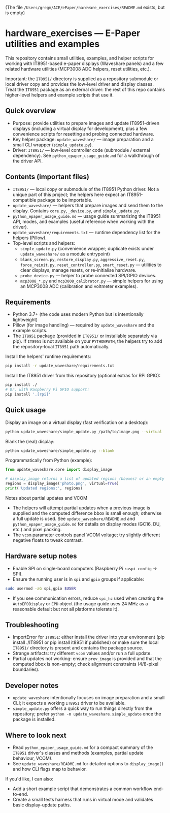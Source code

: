 (The file `/Users/gregm/ACE/ePaper/hardware_exercises/README.md` exists, but is empty)
# hardware_exercises — E-Paper utilities and examples

This repository contains small utilities, examples, and helper scripts for
working with IT8951-based e-paper displays (Waveshare panels) and a few
related hardware utilities (MCP3008 ADC helpers, reset utilities, etc.).

Important: the `IT8951/` directory is supplied as a repository submodule or
local driver copy and provides the low-level driver and display classes.
Treat the `IT8951` package as an external driver: the rest of this repo
contains higher-level helpers and example scripts that use it.

## Quick overview

- Purpose: provide utilities to prepare images and update IT8951-driven
	displays (including a virtual display for development), plus a few
	convenience scripts for resetting and probing connected hardware.
- Key helper package: `update_waveshare/` — image preparation and a small
	CLI wrapper (`simple_update.py`).
- Driver: `IT8951/` — low-level controller code (submodule / external
	dependency). See `python_epaper_usage_guide.md` for a walkthrough of the
	driver API.

## Contents (important files)

- `IT8951/` — local copy or submodule of the IT8951 Python driver. Not a
	unique part of this project; the helpers here expect an IT8951-compatible
	package to be importable.
- `update_waveshare/` — helpers that prepare images and send them to the
	display. Contains `core.py`, `_device.py`, and `simple_update.py`.
- `python_epaper_usage_guide.md` — usage guide summarizing the IT8951 API,
	modes, and examples (useful reference when working with the driver).
- `update_waveshare/requirements.txt` — runtime dependency list for the
	helpers (Pillow).
- Top-level scripts and helpers:
	- `simple_update.py` (convenience wrapper; duplicate exists under
		`update_waveshare/` as a module entrypoint)
	- `blank_screen.py`, `restore_display.py`, `aggressive_reset.py`,
		`force_reinit.py`, `reset_controller.py`, `smart_reset.py` — utilities to
		clear displays, manage resets, or re-initialise hardware.
	- `probe_device.py` — helper to probe connected SPI/GPIO devices.
	- `mcp3008_*.py` and `mcp3008_calibrator.py` — simple helpers for using an
		MCP3008 ADC (calibration and voltmeter examples).

## Requirements

- Python 3.7+ (the code uses modern Python but is intentionally lightweight)
- Pillow (for image handling) — required by `update_waveshare` and the
	example scripts.
- The `IT8951` package (provided in `IT8951/` or installable separately via
	pip). If `IT8951` is not available on your `PYTHONPATH`, the helpers try
	to add the repository-local `IT8951` path automatically.

Install the helpers' runtime requirements:

```bash
pip install -r update_waveshare/requirements.txt
```

Install the IT8951 driver from this repository (optional extras for RPi GPIO):

```bash
pip install ./
# Or, with Raspberry Pi GPIO support:
pip install '.[rpi]'
```

## Quick usage

Display an image on a virtual display (fast verification on a desktop):

```bash
python update_waveshare/simple_update.py /path/to/image.png --virtual
```

Blank the (real) display:

```bash
python update_waveshare/simple_update.py --blank
```

Programmatically from Python (example):

```python
from update_waveshare.core import display_image

# display_image returns a list of updated regions (bboxes) or an empty list
regions = display_image('photo.png', virtual=True)
print('Updated regions:', regions)
```

Notes about partial updates and VCOM
- The helpers will attempt partial updates when a previous image is supplied
	and the computed difference bbox is small enough; otherwise a full update
	is used. See `update_waveshare/README.md` and `python_epaper_usage_guide.md`
	for details on display modes (GC16, DU, etc.) and pixel packing.
- The `vcom` parameter controls panel VCOM voltage; try slightly different
	negative floats to tweak contrast.

## Hardware setup notes

- Enable SPI on single-board computers (Raspberry Pi `raspi-config` -> SPI).
- Ensure the running user is in `spi` and `gpio` groups if applicable:

```bash
sudo usermod -aG spi,gpio $USER
```

- If you see communication errors, reduce `spi_hz` used when creating the
	`AutoEPDDisplay` or `EPD` object (the usage guide uses 24 MHz as a
	reasonable default but not all platforms tolerate it).

## Troubleshooting

- ImportError for `IT8951`: either install the driver into your environment
	(pip install ./IT8951 or pip install it8951 if published) or make sure
	the local `IT8951/` directory is present and contains the package source.
- Strange artifacts: try different `vcom` values and/or run a full update.
- Partial updates not working: ensure `prev_image` is provided and that the
	computed bbox is non-empty; check alignment constraints (4/8-pixel
	boundaries).

## Developer notes

- `update_waveshare` intentionally focuses on image preparation and a small
	CLI; it expects a working `IT8951` driver to be available.
- `simple_update.py` offers a quick way to run things directly from the
	repository; prefer `python -m update_waveshare.simple_update` once the
	package is installed.

## Where to look next

- Read `python_epaper_usage_guide.md` for a compact summary of the `IT8951`
	driver's classes and methods (examples, partial update behaviour, VCOM).
- See `update_waveshare/README.md` for detailed options to `display_image()`
	and how CLI flags map to behavior.

If you'd like, I can also:
- Add a short example script that demonstrates a common workflow end-to-end.
- Create a small tests harness that runs in virtual mode and validates basic
	display-update paths.
